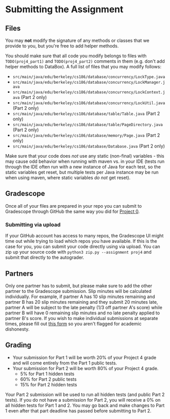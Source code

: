 # Submitting the Assignment

## Files

You may **not** modify the signature of any methods or classes that we provide to you, but you're free to add helper methods.

You should make sure that all code you modify belongs to files with `TODO(proj4_part1)` and `TODO(proj4_part2)` comments in them \(e.g. don't add helper methods to DataBox\). A full list of files that you may modify follows:

* `src/main/java/edu/berkeley/cs186/database/concurrency/LockType.java`
* `src/main/java/edu/berkeley/cs186/database/concurrency/LockManager.java`
* `src/main/java/edu/berkeley/cs186/database/concurrency/LockContext.java` \(Part 2 only\)
* `src/main/java/edu/berkeley/cs186/database/concurrency/LockUtil.java` \(Part 2 only\)
* `src/main/java/edu/berkeley/cs186/database/table/Table.java` \(Part 2 only\)
* `src/main/java/edu/berkeley/cs186/database/table/PageDirectory.java` \(Part 2 only\)
* `src/main/java/edu/berkeley/cs186/database/memory/Page.java` \(Part 2 only\)
* `src/main/java/edu/berkeley/cs186/database/Database.java` \(Part 2 only\)

Make sure that your code does _not_ use any static \(non-final\) variables - this may cause odd behavior when running with maven vs. in your IDE \(tests run through the IDE often run with a new instance of Java for each test, so the static variables get reset, but multiple tests per Java instance may be run when using maven, where static variables _do not_ get reset\).

## Gradescope

Once all of your files are prepared in your repo you can submit to Gradescope through GitHub the same way you did for [Project 0](../proj0/submitting.md#pushing-changes-to-github-classroom).

### Submitting via upload <a id="submitting-via-upload"></a>

If your GitHub account has access to many repos, the Gradescope UI might time out while trying to load which repos you have available. If this is the case for you, you can submit your code directly using via upload. You can zip up your source code with `python3 zip.py --assignment proj4` and submit that directly to the autograder.

## Partners

Only one partner has to submit, but please make sure to add the other partner to the Gradescope submission. Slip minutes will be calculated individually. For example, if partner A has 10 slip minutes remaining and partner B has 20 slip minutes remaining and they submit 20 minutes late, partner A will be subject to the late penalty (1/3 off partner A's score) while partner B will have 0 remaining slip minutes and no late penalty applied to partner B's score. If you wish to make individual submissions at separate times, please fill out [this form](https://docs.google.com/forms/d/e/1FAIpQLSfbBN3WA6gp285k3LMJ6tm_Votzpw-MTbaabb-1lK6KSxgW3w/viewform?usp=sf_link) so you aren't flagged for academic dishonesty.

## Grading

* Your submission for Part 1 will be worth 20% of your Project 4 grade and will come entirely from the Part 1 public tests.
* Your submission for Part 2 will be worth 80% of your Project 4 grade.
  * 5% for Part 1 hidden tests
  * 60% for Part 2 public tests
  * 15% for Part 2 hidden tests

Your Part 2 submission will be used to run all hidden tests \(and public Part 2 tests\). If you do not have a submission for Part 2, you will receive a 0% on all hidden tests for Part 1 and 2. You may go back and make changes to Part 1 even after that part deadline has passed before submitting to Part 2.


